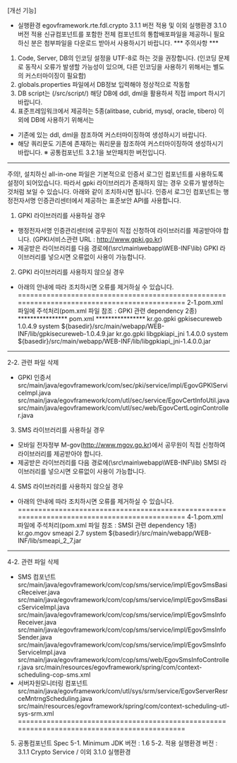 [개선 기능]
- 실행환경 egovframework.rte.fdl.crypto 3.1.1 버전 적용 및 이외 실행환경 3.1.0 버전 적용
신규컴포넌트를 포함한 전체 컴포넌트의 통합배포파일을 제공하니 필요하신 분은 첨부파일을 다운로드 받아서 사용하시기 바랍니다.
*** 주의사항 ***
1. Code, Server, DB의 인코딩 설정을 UTF-8로 하는 것을 권장합니다.
(인코딩 문제로 동작시 오류가 발생할 가능성이 있으며, 다른 인코딩을 사용하기 위해서는 별도의 커스터마이징이 필요함)
2.  globals.properties 파일에서 DB정보 입력해야 정상적으로 작동함
3. DB script는 (/src/script/) 해당 DB에 ddl, dml을 활용하셔 직접 import 하시기 바랍니다.
4. 표준프레임워크에서 제공하는 5종(alitbase, cubrid, mysql, oracle, tibero) 이외에 DB에 사용하기 위해서는
 - 기존에 있는 ddl, dml을 참조하여 커스터마이징하여  생성하시기 바랍니다.
 - 해당 쿼리문도 기존에 존재하는 쿼리문을 참조하여 커스터마이징하여 생성하시기 바랍니다.
※  공통컴포넌트 3.2.1을 보안패치한 버전입니다.
----------------------------------------------------------------------------------------------------
주의!, 설치하신 all-in-one 파일은 기본적으로 인증서 로그인 컴포넌트를 사용하도록 설정이 되어있습니다.
따라서 gpki 라이브러리가 존재하지 않는 경우 오류가 발생하는 것처럼 보일 수 있습니다.
아래와 같이 조치하시면 됩니다.
인증서 로그인 컴포넌트는 행정전자서명 인증관리센터에서 제공하는 표준보안 API를 사용합니다.
1. GPKI 라이브러리를 사용하실 경우 
 - 행정전자서명 인증관리센터에 공무원이 직접 신청하여 라이브러리를 제공받아야 합니다.
   (GPKI서비스관련 URL : http://www.gpki.go.kr)
 - 제공받은 라이브러리를 다음 경로에(\src\main\webapp\WEB-INF\lib) GPKI 라이브러리를 넣으시면 오류없이 사용이 가능합니다.
 
2. GPKI 라이브러리를 사용하지 않으실 경우
 - 아래의 안내에 따라 조치하시면 오류를 제거하실 수 있습니다.
============================================================================================
2-1.pom.xml 파일에 주석처리(pom.xml 파일 참조 : GPKI 관련 dependency 2종)
**************** pom.xml ****************
	<!-- GPKI인증서 로그인처리 라이브러리 -->
	<dependency>
		<groupId>kr.go.gpki</groupId>
		<artifactId>gpkisecureweb</artifactId>
		<version>1.0.4.9</version>
		<scope>system</scope>
		<systemPath>${basedir}/src/main/webapp/WEB-INF/lib/gpkisecureweb-1.0.4.9.jar</systemPath>
	</dependency>
	<dependency>
		<groupId>kr.go.gpki</groupId>
		<artifactId>libgpkiapi_jni</artifactId>
		<version>1.4.0.0</version>
		<scope>system</scope>
		<systemPath>${basedir}/src/main/webapp/WEB-INF/lib/libgpkiapi_jni-1.4.0.0.jar</systemPath>
	</dependency>
*****************************************
2-2. 관련 파일 삭제
* GPKI 인증서
src/main/java/egovframework/com/sec/pki/service/impl/EgovGPKIServiceImpl.java
src/main/java/egovframework/com/utl/sec/service/EgovCertInfoUtil.java
src/main/java/egovframework/com/utl/sec/web/EgovCertLoginController.java
3. SMS 라이브러리를 사용하실 경우
- 모바일 전자정부 M-gov(http://www.mgov.go.kr)에서 공무원이 직접 신청하여 라이브러리를 제공받아야 합니다.
- 제공받은 라이브러리를 다음 경로에(\src\main\webapp\WEB-INF\lib) SMSI 라이브러리를 넣으시면 오류없이 사용이 가능합니다.
4. SMS 라이브러리를 사용하지 않으실 경우
 - 아래의 안내에 따라 조치하시면 오류를 제거하실 수 있습니다.
============================================================================================
4-1.pom.xml 파일에 주석처리(pom.xml 파일 참조 : SMSI 관련 dependency 1종)
        <!--  M-Gov (SMS Service API) -->
        <dependency>
            <groupId>kr.go.mgov</groupId>
            <artifactId>smeapi</artifactId>
            <version>2.7</version>
            <scope>system</scope>
            <systemPath>${basedir}/src/main/webapp/WEB-INF/lib/smeapi_2_7.jar</systemPath>
        </dependency>
*****************************************
4-2. 관련 파일 삭제
* SMS 컴포넌트
src/main/java/egovframework/com/cop/sms/service/impl/EgovSmsBasicReceiver.java
src/main/java/egovframework/com/cop/sms/service/impl/EgovSmsBasicServiceImpl.java
src/main/java/egovframework/com/cop/sms/service/impl/EgovSmsInfoReceiver.java
src/main/java/egovframework/com/cop/sms/service/impl/EgovSmsInfoSender.java
src/main/java/egovframework/com/cop/sms/service/impl/EgovSmsInfoServiceImpl.java
src/main/java/egovframework/com/cop/sms/web/EgovSmsInfoController.java
src/main/resources/egovframework/spring/com/context-scheduling-cop-sms.xml
* 서버자원모니터링 컴포넌트
src/main/java/egovframework/com/utl/sys/srm/service/EgovServerResrceMntrngScheduling.java
src/main/resources/egovframework/spring/com/context-scheduling-utl-sys-srm.xml
============================================================================================
5.   공통컴포넌트 Spec
5-1. Minimum JDK 버전   : 1.6
5-2. 적용 실행환경 버전 : 3.1.1 Crypto Service / 이외 3.1.0 실행환경